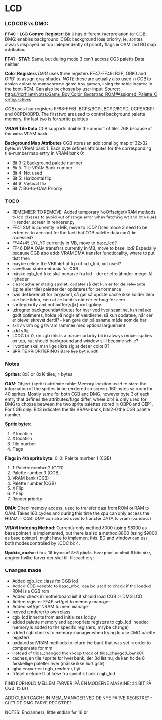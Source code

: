 # LCD 

### LCD CGB vs DMG:
**FF40 - LCD Control Register**:
Bit 0 has different interpretation for CGB. DMG: enables background. CGB: background lose priority, ie, sprites always displayed on top independently of priority flags in OAM and BG map attributes.

**FF41 - STAT**:
Same, but during mode 3 can't access CGB palette Data neither

**Color Registers**
*DMG* uses three registers FF47-FF49: BGP, OBP0 and OPB1 to assign gray shades. *NOTE* these are actually also used in CGB to assign colors to monochrome game boy games, using the table located in the boot-ROM. Can also be chosen by user input. *Source*: https://tcrf.net/Notes:Game_Boy_Color_Bootstrap_ROM#Assigned_Palette_Configurations

*CGB* uses four registers FF68-FF6B: BCPS/BGPI, BCPD/BGPD, OCPS/OBPI and OCPD/OBPD. The first two are used to control background palette memory, the last two is for sprite palettes

**VRAM Tile Data**
CGB supports double the amount of tiles 768 because of the extra VRAM bank

**Background Map Attributes**
CGB stores an additional bg map of 32x32 bytes in VRAM bank 1. Each byte defines attributes for the corresponding tile-number map entry in VRAM bank 0:
- Bit 0-2 Background palette number
- Bit 3: Tile VRAM Bank number
- Bit 4: Not used
- Bit 5: Horizontal flip
- Bit 6: Vertical flip
- Bit 7: BG-to-OAM Priority

### TODO
- REMEMBER TO REMOVE: Added temporary NoOffsetgetVRAM methods to lcd classes to avoid out of range error when fetching wt and bt values in render_screen in renderer.py
- FF41 Stat is currently in MB, move to LCD? Does mode 3 need to be extented to account for the fact that CGB palette data can't be accessed?
- FF44/45 LY/LYC currently in MB, move to base_lcd?
- FF46 DMA OAM transfers currently in MB, move to base_lcd? Especially because CGB also adds VRAM DMA transfer functionality, where to put that then
- maybe delete the VBK def at top of cgb_lcd, not used? 
- save/load state methods for CGB
- måske cgb_lcd ikke skal nedarve fra lcd - der er efteråhnden meget få ligheder
- clearcache er stadig samlet, opdater så det kun er for de relevante (spite eller tile) paletter der opdateres for performance
- hvis det kører alt for langsomt, så gør så update cache ikke holder dem alle hele tiden, men at de hentes når der er brug for dem
- spritepriority and not buffer[y][x] == bgpkey
- udregner backgroundattributes for hver ved hver scanline, kan måske godt optimeres, holde på nogle af værdierne, så kun opdatere, når der er blevet skrevet dertil? - kan gøre det på samme måde som de har 
- skriv vram og getvram sammen med optional arguement
- add yflip
- LCDC bit 0, on cgb this is a master priority bit to always render sprites on top, but should background and window still become white?
- Hvordan skal man lige sikre sig at det er color 0?
- SPRITE PRIORITERING? Bare lige byt rundt!

### Notes
**Sprites**: 8x8 or 8x16 tiles, 4 bytes

**OAM**: Object (sprite) attribute table: Memory location used to store the information of the sprites to be rendered on screen. 160 bytes so room for 40 sprites. Mostly same for both CGB and DMG, however byte 3 of each entry that defines the attributes/flags differ, where bit4 is only used for DMG to choose between the two sprite palettes stored in OBP0 and OBP1. For CGB only: Bit3 indicates the tile VRAM-bank, bits2-0 the CGB palette number. 

**Sprite bytes**:
1. Y location
2. X location
3. Tile number
4. Flags

**Flags in 4th sprite byte**:
0. 0: Palette number 1 (CGB)
1. 1: Palette number 2 (CGB)
2. Palette number 3 (CGB)
3. VRAM bank (CGB)
4. Palette number (CGB)
5. X Flip
6. Y Flip
7. Render priority


**DMA**: Direct memory access, used to transfer data from ROM or RAM to OAM. Takes 160 cycles and during this time the cpu can only access the HRAM. 
    - CGB: DMA can also be used to transfer DATA to vram (pandocs)

**VRAM Indexing Method**: Currently only method 8000 (using $8000 as base pointer) is implemented, but there is also a method 8800 (using $9000 as base pointer), might have to implement this. BG and window can use both modes controlled by LCDC bit 4. 

**Update_cache**: tile = 16 bytes af 8*8 pixels, hver pixel er altså 8 bits stor, angiver hvilke farver der skal til. 
tilecache:
    y: 



### Changes made
- Added cgb_lcd class for CGB lcd
- Added CGB variable to base_mbc, can be used to check if the loaded ROM is a CGB rom
- Added check in motherboard init if should load CGB or DMG LCD
- Added register FF4F set/get to memory manager
- Added set/get VRAM to mem manager 
- moved renderer to own class
- cgb_lcd inherits from and initializes lcd.py
- added palette memory and appropriate registers to cgb_lcd (needed memory is added to the specific registers, maybe change)
- added cgb checks to memory manager when trying to use DMG palette registers
- updated setVRAM methods to return the bank that was set in order to compensate for mm
- instead of tiles_changed then keep track of tiles_changed_bank0/!
- caches, en tile / sprite for hver bank, der 3d list nu, da kan holde 8 forskellige paletter hver (måske ikke hurtigste)
- rgba converter i cgb_renderer, flyt
- tilføjet metode til at læse fra specifik bank i cgb_lcd


FIND FORHOLD MELLEM FARVER:
PÅ EN MODERNE MASKINE: 24 BIT
PÅ CGB: 15 BIT

ADD CLEAR CACHE IN MEM_MANAGER VED DE NYE FARVE REGISTRE?
    - SLET DE DMG FARVE REGISTRE?


NOTES:
Endianness, little endian for 16 bit 